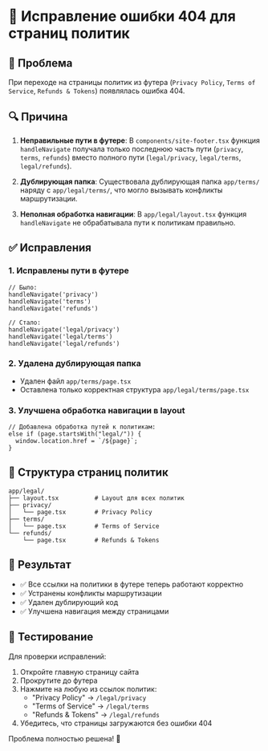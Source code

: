 # 🔧 Исправление ошибки 404 для страниц политик

## 🚨 **Проблема**
При переходе на страницы политик из футера (`Privacy Policy`, `Terms of Service`, `Refunds & Tokens`) появлялась ошибка 404.

## 🔍 **Причина**
1. **Неправильные пути в футере**: В `components/site-footer.tsx` функция `handleNavigate` получала только последнюю часть пути (`privacy`, `terms`, `refunds`) вместо полного пути (`legal/privacy`, `legal/terms`, `legal/refunds`).

2. **Дублирующая папка**: Существовала дублирующая папка `app/terms/` наряду с `app/legal/terms/`, что могло вызывать конфликты маршрутизации.

3. **Неполная обработка навигации**: В `app/legal/layout.tsx` функция `handleNavigate` не обрабатывала пути к политикам правильно.

## ✅ **Исправления**

### 1. **Исправлены пути в футере**
```tsx
// Было:
handleNavigate('privacy')
handleNavigate('terms') 
handleNavigate('refunds')

// Стало:
handleNavigate('legal/privacy')
handleNavigate('legal/terms')
handleNavigate('legal/refunds')
```

### 2. **Удалена дублирующая папка**
- Удален файл `app/terms/page.tsx`
- Оставлена только корректная структура `app/legal/terms/page.tsx`

### 3. **Улучшена обработка навигации в layout**
```tsx
// Добавлена обработка путей к политикам:
else if (page.startsWith("legal/")) {
  window.location.href = `/${page}`;
}
```

## 📁 **Структура страниц политик**
```
app/legal/
├── layout.tsx          # Layout для всех политик
├── privacy/
│   └── page.tsx        # Privacy Policy
├── terms/
│   └── page.tsx        # Terms of Service  
└── refunds/
    └── page.tsx        # Refunds & Tokens
```

## 🎯 **Результат**
- ✅ Все ссылки на политики в футере теперь работают корректно
- ✅ Устранены конфликты маршрутизации
- ✅ Удален дублирующий код
- ✅ Улучшена навигация между страницами

## 🧪 **Тестирование**
Для проверки исправлений:
1. Откройте главную страницу сайта
2. Прокрутите до футера
3. Нажмите на любую из ссылок политик:
   - "Privacy Policy" → `/legal/privacy`
   - "Terms of Service" → `/legal/terms`
   - "Refunds & Tokens" → `/legal/refunds`
4. Убедитесь, что страницы загружаются без ошибки 404

Проблема полностью решена! 🎉
